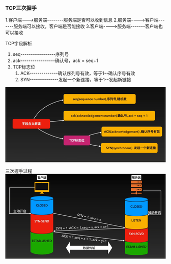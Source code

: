 ### TCP三次握手
1.客户端--->服务端--------服务端是否可以收到信息
2.服务端---->客户端-------服务端可以接收，客户端是否能接收
3.客户端---->服务端-------客户端也可以接收


TCP字段解析
1. seq-----------------序列号
2. ack-----------------确认号，ack = seq+1
3. TCP标志位
   1. ACK--------------确认序列号有效，等于1--确认序号有效
   2. SYN--------------发起一个新连接，等于1--发起新链接

![TCP字段解析](../../img/TCP01.jpg 'TCP字段解析')

三次握手过程
![TCP三次握手过程](../../img/TCP02.jpg 'TCP三次握手过程')